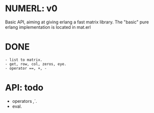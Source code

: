 # NUMERL: v0

Basic API, aiming at giving erlang a fast matrix library. The "basic" pure erlang implementation is located in mat.erl


# DONE
    - list to matrix.
    - get, row, col, zeros, eye.
    - operator ==, +, -

# API: todo
- operators *,*´. 
- eval.
